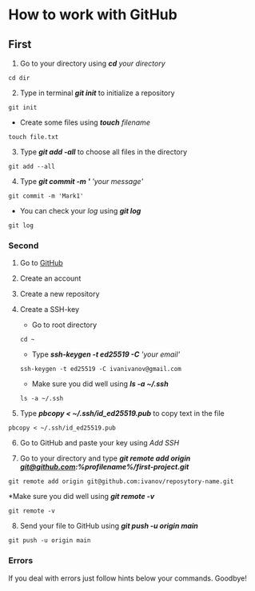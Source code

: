 # How to work with GitHub


## First


1. Go to your directory using **_cd_** _your directory_


```
cd dir
```


2. Type in terminal **_git init_** to initialize a repository

```
git init
```

  * Create some files using **_touch_** _filename_
  
  ```
  touch file.txt
  ```
  
  
3. Type **_git add -all_** to choose all files in the directory

```
git add --all
```


4. Type **_git commit -m '_** _'your message'_

```
git commit -m 'Mark1'
```


  * You can check your _log_ using **_git log_**
  
  
  ```
  git log
  ```


### Second


1. Go to [GitHub](github.com)
2. Create an account
3. Create a new repository
4. Create a SSH-key
   * Go to root directory
   
   ```
   cd ~
   ```
   
   
   * Type **_ssh-keygen -t ed25519 -C_** _'your email'_
   
   ```
   ssh-keygen -t ed25519 -C ivanivanov@gmail.com
   ```
   
   
   * Make sure you did well using **_ls -a ~/.ssh_**
  
   ```
   ls -a ~/.ssh
   ```
  
  
5. Type **_pbcopy < ~/.ssh/id_ed25519.pub_** to copy text in the file


```
pbcopy < ~/.ssh/id_ed25519.pub
```


6. Go to GitHub and paste your key using _Add SSH_


7. Go to your directory and type **_git remote add origin git@github.com:%profilename%/first-project.git_**


```
git remote add origin git@github.com:ivanov/reposytory-name.git
```


  *Make sure you did well using **_git remote -v_**
  
  ```
  git remote -v
  ```
  
  
8. Send your file to GitHub using **_git push -u origin main_** 


```
git push -u origin main
```


### Errors

If you deal with errors just follow hints below your commands. Goodbye!




